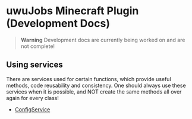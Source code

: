 # uwuJobs Minecraft Plugin (Development Docs)

> **Warning**
> Development docs are currently being worked on and are not complete!

## Using services

There are services used for certain functions, which provide useful methods, code reusability and consistency. One should always use these services when it is possible, and NOT create the same methods all over again for every class!

- [ConfigService](./services/ConfigService.md)